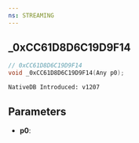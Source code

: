 ```yaml
---
ns: STREAMING
---
```

## _0xCC61D8D6C19D9F14

```c
// 0xCC61D8D6C19D9F14
void _0xCC61D8D6C19D9F14(Any p0);
```

```
NativeDB Introduced: v1207
```

## Parameters
* **p0**:
